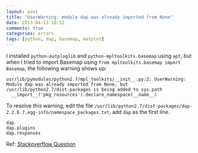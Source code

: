 ```yaml
---
layout: post
title: "UserWarning: module dap was already imported from None"
date: 2013-04-13 18:52
comments: true
categories: errors
tags: [python, dap, basemap, matplot]
---
```


I installed `python-matploglib` and `python-mpltoolkits.basemap` using `apt`,
but when I tried to import Basemap using `from mpltoolkits.basemap import
Basemap`, the following warning shows up:

```
usr/lib/pymodules/python2.7/mpl_toolkits/__init__.py:2: UserWarning: Module dap was already imported from None, but /usr/lib/python2.7/dist-packages is being added to sys.path
  __import__('pkg_resources').declare_namespace(__name__)

```

<!-- more -->

To resolve this warning, edit the file
`/usr/lib/python2.7/dist-packages/dap-2.2.6.7.egg-info/namespace_packages.txt`,
add `dap` as the first line.

```
dap
dap.plugins
dap.responses
```

Ref: [Stackoverflow Question][stack]

[stack]: http://stackoverflow.com/questions/13915269/why-do-i-get-userwarning-module-dap-was-already-imported-from-none
